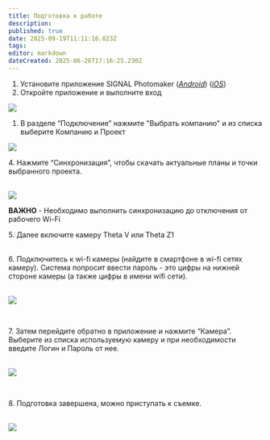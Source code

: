```yaml
---
title: Подготовка к работе
description: 
published: true
date: 2025-09-19T11:11:16.823Z
tags: 
editor: markdown
dateCreated: 2025-06-26T17:16:25.230Z
---
```


1.  Установите приложение SIGNAL Photomaker ([_Android_](https://play.google.com/store/apps/details?id=com.sgnl.photomaker)) ([_iOS_](https://apps.apple.com/ru/app/signal-photomaker/id1667758079))
2.  Откройте приложение и выполните вход

![](https://lh7-rt.googleusercontent.com/docsz/AD_4nXfKt_XyxWzsm0KG8Xuvdq9gcGAHoAf_VltoDbWW_XjYzjikFGcNR6_n3BPZSWoxKqsD2xLOgoL53vTRDqNcvLoVugwlFJvQ9BrQOAVG82tnntP1MEhTm8aOwbuX1sv6cZc?key=gy3O9PPi0kuoVUMlP_VmKCvd)

1.  В разделе “Подключение” нажмите "Выбрать компанию" и из списка выберите Компанию и Проект

![](https://lh7-rt.googleusercontent.com/docsz/AD_4nXfgPNqsqDBE10XEMB5kPXJVei0gr8ejoREWA3ebSoAZ2SlTvHhdLQrIkavpIap9p5pm6mEPg0bpPeChztD4uJNIUyF4IVEMKnmkN3sRKsubTMFiYqe58Y6HXyyppgD-ekA?key=gy3O9PPi0kuoVUMlP_VmKCvd)

4\. Нажмите “Синхронизация”, чтобы скачать актуальные планы и точки выбранного проекта.  
 

![](https://lh7-rt.googleusercontent.com/docsz/AD_4nXe5m5oLZi6zrbNNSI-QWSzmcmgFnrkUAFRVDDtnuwKA2soObfKZLbbOZbndN1YPh5Ddk11QJnagy0rjd5ubdOTlKcS9JTV_kWqvSajgk5WuwsSiolEWLifk4I-0Ha5WJA?key=gy3O9PPi0kuoVUMlP_VmKCvd)

**ВАЖНО** - Необходимо выполнить синхронизацию до отключения от рабочего Wi-Fi

5\. Далее включите камеру Theta V или Theta Z1  
 

6\. Подключитесь к wi-fi камеры (найдите в смартфоне в wi-fi сетях камеру). Система попросит ввести пароль - это цифры на нижней стороне камеры (а также цифры в имени wifi сети).  
 

![](https://lh7-rt.googleusercontent.com/docsz/AD_4nXfiCrVPhdjSwADSWiRUMXLMCFhiBN_kHKm03RV2LVDTWj44ufjMb2GNH6pw0F3ywyjtJ0TSlCDsJAaInzc95D_NnDBsE3x4JoFwi2aQqD11tvO0IUm-PS6N3rH8WSlAcOA?key=gy3O9PPi0kuoVUMlP_VmKCvd)

  
 

7\. Затем перейдите обратно в приложение и нажмите “Камера”. Выберите из списка используемую камеру и при необходимости введите Логин и Пароль от нее.  
 

![](https://lh7-rt.googleusercontent.com/docsz/AD_4nXcH61k4zCx9P3lU0u690U1EN_2jVjUJOZrbDzkpgHRvDhsylStU_54MheKPAU3rwotmESJzkU-gLtUzzmX9u38SRbLxRADKbjvfZM_TjP-XO38X2ngGAzC0rWBTVyHtqA?key=gy3O9PPi0kuoVUMlP_VmKCvd)

  
 

8\. Подготовка завершена, можно приступать к съемке.  
 

![](https://lh7-rt.googleusercontent.com/docsz/AD_4nXeFyuNAAEzSpCQ5DNy1w0uDXEcKXjWtDqZd7pr9Vl6K6JGVIP2DRvNPe5cypXBrnbu8AH3XlEwPKc0U29HWMg8Gbd9WyQVlF9LIqfQJ56RTUcdxNQEDExEZ8kIxOTtle_0?key=gy3O9PPi0kuoVUMlP_VmKCvd)